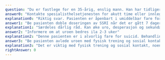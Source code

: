 ```yaml
---
question: "Du er fastlege for en 35-årig, enslig mann. Han har tidligere hatt minst to episoder med affektive symptomer hvor det har vært samtidige symptomer både på hypomani og alvorlig depresjon. Han er somatisk frisk. Han oppsøkte deg for to dager siden. Du diagnostiserte alvorlig depressiv episode og startet behandling med SSRI i hht gjeldende retningslinjer. Han kommer nå tilbake. Hans uro er mye forverret. Han sover ikke. Han virker «desperat», men på direkte spørsmål benekter han å ha tanker om å ta sitt liv. Hvordan håndteres dette best?"
answer0: "Kontakte spesialisthelsetjenesten for akutt time eller innleggelse"
explanation0: "Riktig svar. Pasienten er åpenbart i umiddelbar fare for suicid selv om han benekter det. Uro, søvnløshet og desperasjon er alle variabler som indikerer umiddelbar selvmordsfare. Det samme er behandleres «magefølelse»."
answer1: "Be pasienten doble doseringen av SSRI når det er gått 7 dager"
explanation1: "Særdeles dårlig råd. Kan øke uro, desperasjon og sekundært suicidfaren enda mer."
answer2: "Informere om at uroen bedres ila 2-3 uker"
explanation2: "Denne pasienten er i alvorlig fare for suicid. Behandlingen har sannsynligvis vært medvirkende. Han trenger umiddelbar hjelp for uro og søvn i trygge omgivelser."
answer3: "Be pasienten avlede uroen med fysisk trening og sosial kontakt"
explanation3: "Det er viktig med fysisk trening og sosial kontakt, noen som muligens kan passe på. Men det er ikke tilstrekkelig."
rightAnswer: 0
---
```

